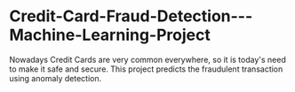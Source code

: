 # Credit-Card-Fraud-Detection---Machine-Learning-Project
Nowadays Credit Cards are very common everywhere, so it is today's need to make it safe and secure. This project predicts the fraudulent transaction using anomaly detection.
